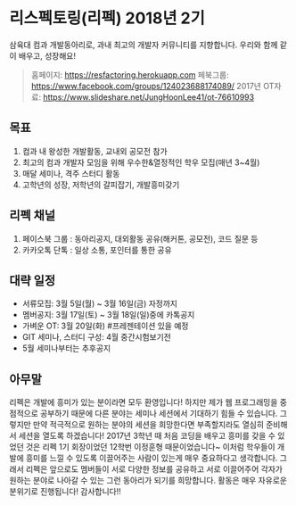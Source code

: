 # 리스펙토링(리펙) 2018년 2기
삼육대 컴과 개발동아리로, 과내 최고의 개발자 커뮤니티를 지향합니다. 우리와 함께 같이 배우고, 성장해요!

> 홈페이지: https://resfactoring.herokuapp.com
> 페북그룹: https://www.facebook.com/groups/124023688174089/
> 2017년 OT자료: https://www.slideshare.net/JungHoonLee41/ot-76610993

## 목표
1. 컴과 내 왕성한 개발활동, 교내외 공모전 참가
2. 최고의 컴과 개발자 모임을 위해 우수한&열정적인 학우 모집(매년 3~4월)
3. 매달 세미나, 격주 스터디 활동
4. 고학년의 성장, 저학년의 갈피잡기, 개발흥미갖기

## 리펙 채널
1. 페이스북 그룹 : 동아리공지, 대외활동 공유(해커톤, 공모전), 코드 질문 등
2. 카카오톡 단톡 : 일상 소통, 포인터를 통한 공유

## 대략 일정
* 서류모집: 3월 5일(월) ~ 3월 16일(금) 자정까지
* 멤버공지: 3월 17일(토) ~ 3월 18일(일)중에 카톡공지
* 가벼운 OT: 3월 20일(화) #프레젠테이션 있을 예정
* GIT 세미나, 스터디 구성: 4월 중간시험보기전
* 5월 세미나부터는 추후공지

## 아무말
리펙은 개발에 흥미가 있는 분이라면 모두 환영입니다! 하지만 제가 웹 프로그래밍을 중점적으로 공부하기 때문에 다른 분야는 세미나 세션에서 기대하기 힘들 수 있습니다. 그렇지만 만약 적극적으로 원하는 분야의 세션을 희망한다면 부족할지라도 열심히 준비해서 세션을 열도록 하겠습니다!
2017년 3학년 때 처음 코딩을 배우고 흥미를 갖을 수 있었던 것은 리펙 1기 회장이었던 12학번 이정훈형 때문이었습니다~ 이처럼 학우들이 개발에 흥미를 느낄 수 있도록 이끌어주는 사람이 있는게 매우 중요하다고 생각합니다. 그래서 리펙은 앞으로도 멤버들이 서로 다양한 정보를 공유하고 서로 이끌어주어 각자가 원하는 분야로 나아갈 수 있는 그런 동아리가 되기를 희망합니다.
활동은 매우 자유로운 분위기로 진행됩니다! 감사합니다!!
